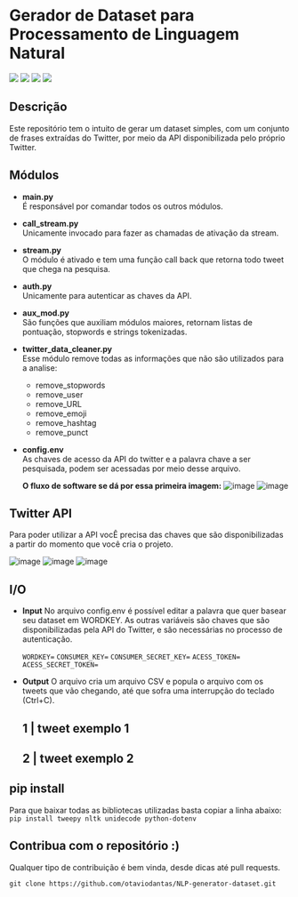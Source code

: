# Gerador de Dataset para Processamento de Linguagem Natural

![](https://img.shields.io/badge/Python-3.8.5-green)
![](https://img.shields.io/badge/Tweepy-3.9.0-orange)
![](https://img.shields.io/badge/NLTK-3.5-red)
![](https://img.shields.io/badge/Unidecode-1.1.1-yellow)

## Descrição
Este repositório tem o intuito de gerar um dataset simples, com um conjunto de frases extraídas do Twitter, por meio da API disponibilizada pelo próprio Twitter.

## Módulos

- **main.py**\
  É responsável por comandar todos os outros módulos.

- **call_stream.py**\
  Unicamente invocado para fazer as chamadas de ativação da stream.

- **stream.py**\
  O módulo é ativado e tem uma função call back que retorna todo tweet que chega na pesquisa.

- **auth.py**\
  Unicamente para autenticar as chaves da API.

- **aux_mod.py**\
  São funções que auxiliam módulos maiores, retornam listas de pontuação, stopwords e strings tokenizadas.

- **twitter_data_cleaner.py**\
  Esse módulo remove todas as informações que não são utilizados para a analise:
    * remove_stopwords
    * remove_user
    * remove_URL
    * remove_emoji
    * remove_hashtag
    * remove_punct

- **config.env**\
  As chaves de acesso da API do twitter e a palavra chave a ser pesquisada, podem ser acessadas por meio desse arquivo.

  **O fluxo de software se dá por essa primeira imagem:**
![image](https://drive.google.com/uc?export=view&id=1LgeNobP9HVsbWzo8nU0OYU376jcq3WGl)
![image](https://drive.google.com/uc?export=view&id=15bgr66RpwSD2ZFTgzWEY4XWDVIbodgcu)

## Twitter API
Para poder utilizar a API vocÊ precisa das chaves que são disponibilizadas a partir do momento que você cria o projeto.

![image](https://drive.google.com/uc?export=view&id=1VoVev9ovz37wuja_ST0UdN7Z9bmYu3yT)
![image](https://drive.google.com/uc?export=view&id=1FySb1D-5IEjZ-S0HjAOlCnVwYbn--GZM)
![image](https://drive.google.com/uc?export=view&id=1wB4zoOH9YXEfBaZr3YvjqS1fDtDvMRuA)

## I/O
- **Input**
  No arquivo config.env é possível editar a palavra que quer basear seu dataset em WORDKEY.
  As outras variáveis são chaves que são disponibilizadas pela API do Twitter, e são necessárias no processo de autenticação.

  `WORDKEY=`
  `CONSUMER_KEY=`
  `CONSUMER_SECRET_KEY=`
  `ACESS_TOKEN= ACESS_SECRET_TOKEN=`

- **Output**
  O arquivo cria um arquivo CSV e popula o arquivo com os tweets que vão chegando, até que sofra uma interrupção do teclado (Ctrl+C).

  1 | tweet exemplo 1
  --------------------
  2 | tweet exemplo 2
  --------------------
## pip install

Para que baixar todas as bibliotecas utilizadas basta copiar a linha abaixo:\
`pip install tweepy nltk unidecode python-dotenv`


## Contribua com o repositório :)

Qualquer tipo de contribuição é bem vinda, desde dicas até pull requests.

`git clone https://github.com/otaviodantas/NLP-generator-dataset.git`
